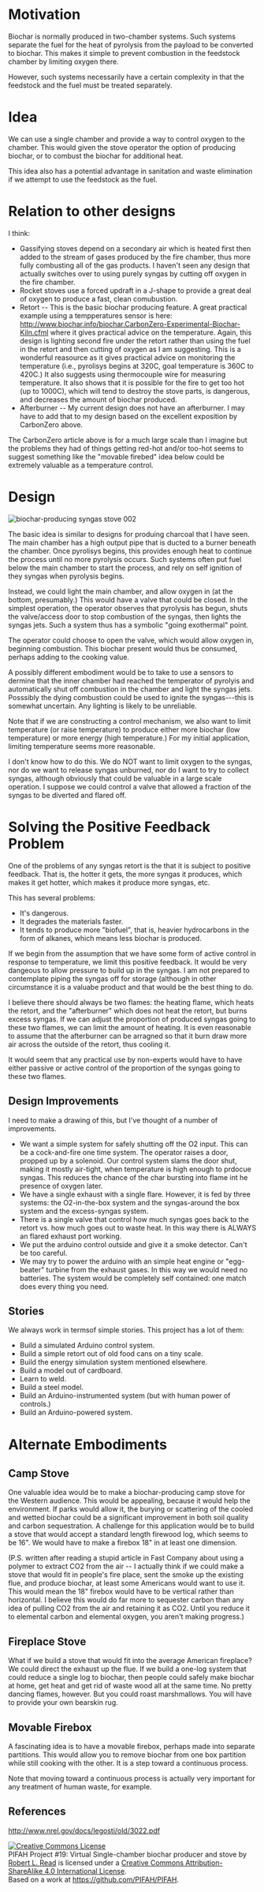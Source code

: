 # Motivation

Biochar is normally produced in two-chamber systems.  Such systems separate the fuel for the heat of pyrolysis from
the payload to be converted to biochar.  This makes it simple to prevent combustion in the feedstock chamber by limiting
oxygen there.

However, such systems necessarily have a certain complexity in that the feedstock and the fuel must be treated separately.

# Idea

We can use a single chamber and provide a way to control oxygen to the chamber. This would given the stove operator
the option of producing biochar, or to combust the biochar for additional heat.

This idea also has a potential advantage in sanitation and waste elimination if we attempt to use the feedstock as the fuel.

# Relation to other designs

I think:

* Gassifying stoves depend on a secondary air which is heated first then added to the stream of gases produced by the fire chamber, thus more fully combusting all of the gas products.  I haven't seen any design that actually switches over to using purely syngas by cutting off oxygen in the fire chamber.
* Rocket stoves use a forced updraft in a J-shape to provide a great deal of oxygen to produce a fast, clean comubustion.
* Retort -- This is the basic biochar producing feature.  A great practical example using a tempperatures sensor is here: http://www.biochar.info/biochar.CarbonZero-Experimental-Biochar-Kiln.cfml  where it gives practical advice on the temperature.  Again, this design is lighting second fire under the retort rather than using the fuel in the retort and then cutting of oxygen as I am suggesting.  This is a wonderful reasource as it gives practical advice on monitoring the temperature (i.e., pyrolisys begins at 320C, goal temperature is 360C to 420C.) It also suggests using thermocouple wire for measuring temperature. It also shows that it is possible for the fire to get too hot (up to 1000C), which will tend to destroy the stove parts, is dangerous, and decreases the amount of biochar produced.
* Afterburner -- My current design does not have an afterburner.  I may have to add that to my design based on the excellent exposition by CarbonZero above.

The CarbonZero article above is for a much large scale than I imagine but the problems they had of things getting red-hot and/or too-hot seems to suggest something like the "movable firebed" idea below could be extremely valuable as a temperature control.

# Design

![biochar-producing syngas stove 002](https://cloud.githubusercontent.com/assets/5296671/7164458/ee607f8e-e365-11e4-8bfa-ff690d4ae29e.jpg)


The basic idea is similar to designs for produing charcoal that I have seen.  The main chamber has a high output pipe
that is ducted to a burner beneath the chamber.  Once pyrolisys begins, this provides enough heat to continue the 
process until no more pyrolysis occurs. Such systems often put fuel below the main chamber to start the process, and 
rely on self ignition of they syngas when pyrolysis begins.

Instead, we could light the main chamber, and allow oxygen in (at the bottom, presumably.)  This would have a valve
that could be closed.  In the simplest operation, the operator observes that pyrolysis has begun, shuts the valve/access door to
stop combustion of the syngas, then lights the syngas jets.  Such a system thus has a symbolic "going exothermal" point.

The operator could choose to open the valve, which would allow oxygen in, beginning combustion.  This biochar
present would thus be consumed, perhaps adding to the cooking value.

A possibly different embodiment would be to take to use a sensors to dermine that the inner chamber had reached 
the temperator of pyrolyis and automatically shut off combustion in the chamber and light the syngas jets.
Posssibly the dying combustion could be used to ignite the syngas---this is somewhat uncertain.  Any lighting 
is likely to be unreliable.

Note that if we are constructing a control mechanism, we also want to limit temperature (or raise temperature) to produce either more biochar (low temperature) or more energy (high temperature.)  For my initial application, limiting temperature seems more reasonable.

I don't know how to do this.  We do NOT want to limit oxygen to the syngas, nor do we want to release syngas unburned, nor do I want to try to collect syngas, although obviously that could be valuable in a large scale operation.  I suppose we could control a valve that allowed a fraction of the syngas to be diverted and flared off.

# Solving the Positive Feedback Problem

One of the problems of any syngas retort is the that it is subject to positive feedback.  That is, the hotter it
gets, the more syngas it produces, which makes it get hotter, which makes it produce more syngas, etc.

This has several problems:
* It's dangerous.
* It degrades the materials faster.
* It tends to produce more "biofuel", that is, heavier hydrocarbons in the form of alkanes, which means less biochar is produced.

If we begin from the assumption that we have some form of active control in response to temperature, we limit this 
positive feedback. It would be very dangeous to allow pressure to build up in the syngas. I am not prepared to contemplate piping the syngas off for storage (although in other circumstance it is a valuabe product and that would
be the best thing to do.

I believe there should always be two flames: the heating flame, which heats the retort, and the "afterburner" which does not heat the retort, but burns excess syngas.  If we can adjust the proportion of produced syngas going to these two flames, we can limit the amount of heating.  It is even reasonable to assume that the afterburner can be arragned so that it burn draw more air across the outside of the retort, thus cooling it.

It would seem that any practical use by non-experts would have to have either passive or active control of the proportion of the syngas going to these two flames.

## Design Improvements

I need to make a drawing of this, but I've thought of a number of improvements.

* We want a simple system for safely shutting off the O2 input.  This can be a cock-and-fire one time system. The operator raises a door, propped up by a solenoid.  Our control system slams the door shut, making it mostly air-tight, when temperature is high enough to prdocue syngas. This reduces the chance of the char bursting into flame int he presence of oxygen later.
* We have a single exhaust with a single flare.  However, it is fed by three systems: the O2-in-the-box system and the syngas-around the box system and the excess-syngas system.
* There is a single valve that control how much syngas goes back to the retort vs. how much goes out to waste heat. In this way there is ALWAYS an flared exhaust port working.
* We put the arduino control outside and give it a smoke detector.  Can't be too careful.
* We may try to power the arduino with an simple heat engine or "egg-beater" turbine from the exhaust gases.  In this way we would need no batteries.  The system would be completely self contained: one match does every thing you need.

## Stories

We always work in termsof simple stories.  This project has a lot of them:
* Build a simulated Arduino control system.
* Build a simple retort out of old food cans on a tiny scale.
* Build the energy simulation system mentioned elsewhere.
* Build a model out of cardboard.
* Learn to weld.
* Build a steel model.
* Build an Arduino-instrumented system (but with human power of controls.)
* Build an Arduino-powered system.

# Alternate Embodiments

## Camp Stove

One valuable idea would be to make a biochar-producing camp stove for the Western audience.  This would be appealing,
because it would help the environment.  If parks would allow it, the burying or scattering of the cooled and wetted
biochar could be a significant improvement in both soil quality and carbon sequestration.  A challenge for this
application would be to build a stove that would accept a standard length firewood log, which seems to be 16".  We would have to make a firebox 18" in at least one dimension.

(P.S. written after reading a stupid article in Fast Company about using a polymer to extract CO2 from the air -- I actually think if we could make a stove that would fit in people's fire place, sent the smoke up the existing flue, and produce biochar, at least some Americans would want to use it.  This would mean the 18" firebox would have to be vertical rather than horizontal. I believe this would do far more to sequester carbon than any idea of pulling CO2 from the air and retaining it as CO2.  Until you reduce it to elemental carbon and elemental oxygen, you aren't making progress.)

## Fireplace Stove

What if we build a stove that would fit into the average American fireplace?  We could direct the exhaust up the 
flue. If we build a one-log system that could reduce a single log to biochar, then people could safely make biochar
at home, get heat and get rid of waste wood all at the same time.  No pretty dancing flames, however.  But you could 
roast marshmallows.  You will have to provide your own bearskin rug.

## Movable Firebox

A fascinating idea is to have a movable firebox, perhaps made into separate partitions.  This would allow you 
to remove biochar from one box partition while still cooking with the other.  It is a step toward a 
continuous process.

Note that moving toward a continuous process is actually very important for any treatment of human waste, for example.

## References

http://www.nrel.gov/docs/legosti/old/3022.pdf




<a rel="license" href="http://creativecommons.org/licenses/by-sa/4.0/"><img alt="Creative Commons License" style="border-width:0" src="https://i.creativecommons.org/l/by-sa/4.0/88x31.png" /></a><br /><span xmlns:dct="http://purl.org/dc/terms/" href="http://purl.org/dc/dcmitype/Text" property="dct:title" rel="dct:type">PIFAH Project #19: Virtual Single-chamber biochar producer and stove</span> by <a xmlns:cc="http://creativecommons.org/ns#" href="https://github.com/PIFAH/PIFAH" property="cc:attributionName" rel="cc:attributionURL">Robert L. Read</a> is licensed under a <a rel="license" href="http://creativecommons.org/licenses/by-sa/4.0/">Creative Commons Attribution-ShareAlike 4.0 International License</a>.<br />Based on a work at <a xmlns:dct="http://purl.org/dc/terms/" href="https://github.com/PIFAH/PIFAH" rel="dct:source">https://github.com/PIFAH/PIFAH</a>.
